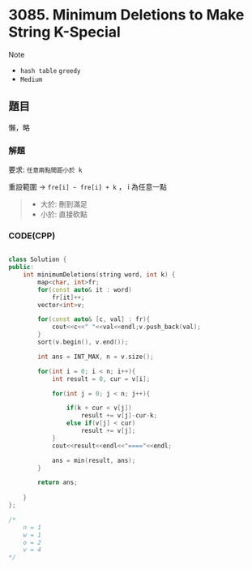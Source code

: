 # 3085. Minimum Deletions to Make String K-Special


>[!note]
>- `hash table` `greedy`
>- `Medium`


## 題目

懶，略

### 解題

要求: `任意兩點間距小於 k`

重設範圍 -> `fre[i] ~ fre[i] + k` ， i 為任意一點

>- 大於: 刪到滿足
>- 小於: 直接砍點


### CODE(CPP)

```cpp

class Solution {
public:
    int minimumDeletions(string word, int k) {
        map<char, int>fr;
        for(const auto& it : word)
            fr[it]++;
        vector<int>v;

        for(const auto& [c, val] : fr){
            cout<<c<<" "<<val<<endl;v.push_back(val);
        }
        sort(v.begin(), v.end());

        int ans = INT_MAX, n = v.size();

        for(int i = 0; i < n; i++){
            int result = 0, cur = v[i];

            for(int j = 0; j < n; j++){

                if(k + cur < v[j])
                    result += v[j]-cur-k;
                else if(v[j] < cur)
                    result += v[j];
            }
            cout<<result<<endl<<"===="<<endl;

            ans = min(result, ans);
        }

        return ans;
        
    }
};

/*
    n = 1
    w = 1
    o = 2
    v = 4
*/
```